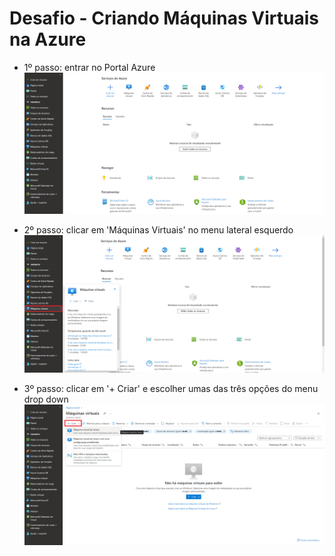 # Desafio - Criando Máquinas Virtuais na Azure

- 1º passo: entrar no Portal Azure
![alt text](img/1passo.png)

- 2º passo: clicar em 'Máquinas Virtuais' no menu lateral esquerdo
![alt text](img/2passo.png)

- 3º passo: clicar em '+ Criar' e escolher umas das três opções do menu drop down
![alt text](img/3passo.png)